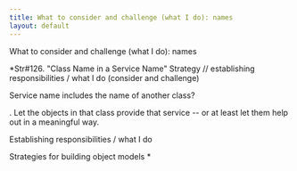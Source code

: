```yaml
---
title: What to consider and challenge (what I do): names
layout: default
---
```




What to consider and challenge (what I do): names


*Str#126. &quot;Class Name in a Service Name&quot; Strategy // establishing
responsibilities / what I do (consider and challenge) 

 Service name includes the name of another class? 

. Let the objects in that class provide that service -- or at least let them help out
in a meaningful way. 

Establishing responsibilities / what I do

Strategies for building object models
*
